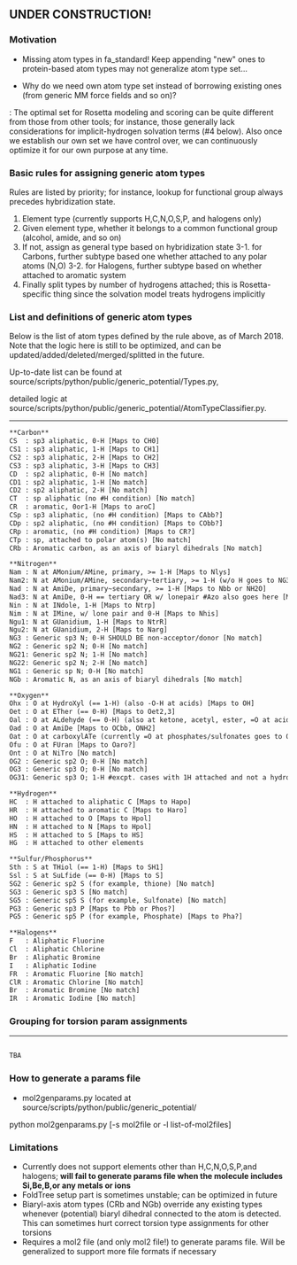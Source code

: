 ## UNDER CONSTRUCTION!

### Motivation
* Missing atom types in fa_standard! Keep appending "new" ones to protein-based atom types may not generalize atom type set...

* Why do we need own atom type set instead of borrowing existing ones (from generic MM force fields and so on)?

: The optimal set for Rosetta modeling and scoring can be quite different from those from other tools; for instance, those generally lack considerations for implicit-hydrogen solvation terms (#4 below). Also once we establish our own set we have control over, we can continuously optimize it for our own purpose at any time.

### Basic rules for assigning generic atom types
Rules are listed by priority; for instance, lookup for functional group always precedes hybridization state. 

1. Element type (currently supports H,C,N,O,S,P, and halogens only)
2. Given element type, whether it belongs to a common functional group (alcohol, amide, and so on)
3. If not, assign as general type based on hybridization state
3-1. for Carbons, further subtype based one whether attached to any polar atoms (N,O)
3-2. for Halogens, further subtype based on whether attached to aromatic system
4. Finally split types by number of hydrogens attached; this is Rosetta-specific thing since the solvation model treats hydrogens implicitly

### List and definitions of generic atom types
Below is the list of atom types defined by the rule above, as of March 2018. Note that the logic here is still to be optimized, and can be updated/added/deleted/merged/splitted in the future.

Up-to-date list can be found at source/scripts/python/public/generic_potential/Types.py,

detailed logic at source/scripts/python/public/generic_potential/AtomTypeClassifier.py.

-------------------------------------

```html
**Carbon**
CS  : sp3 aliphatic, 0-H [Maps to CH0] 
CS1 : sp3 aliphatic, 1-H [Maps to CH1]
CS2 : sp3 aliphatic, 2-H [Maps to CH2]
CS3 : sp3 aliphatic, 3-H [Maps to CH3]
CD  : sp2 aliphatic, 0-H [No match]
CD1 : sp2 aliphatic, 1-H [No match]
CD2 : sp2 aliphatic, 2-H [No match]
CT  : sp aliphatic (no #H condition) [No match]
CR  : aromatic, 0or1-H [Maps to aroC]
CSp : sp3 aliphatic, (no #H condition) [Maps to CAbb?] 
CDp : sp2 aliphatic, (no #H condition) [Maps to CObb?] 
CRp : aromatic, (no #H condition) [Maps to CR?] 
CTp : sp, attached to polar atom(s) [No match] 
CRb : Aromatic carbon, as an axis of biaryl dihedrals [No match] 

**Nitrogen**
Nam : N at AMonium/AMine, primary, >= 1-H [Maps to Nlys] 
Nam2: N at AMonium/AMine, secondary~tertiary, >= 1-H (w/o H goes to NG3) [No match] 
Nad : N at AmiDe, primary~secondary, >= 1-H [Maps to Nbb or NH2O] 
Nad3: N at AmiDe, 0-H == tertiary OR w/ lonepair #Azo also goes here [Maps to Npro] 
Nin : N at INdole, 1-H [Maps to Ntrp] 
Nim : N at IMine, w/ lone pair and 0-H [Maps to Nhis]
Ngu1: N at GUanidium, 1-H [Maps to NtrR]
Ngu2: N at GUanidium, 2-H [Maps to Narg]
NG3 : Generic sp3 N; 0-H SHOULD BE non-acceptor/donor [No match]
NG2 : Generic sp2 N; 0-H [No match]
NG21: Generic sp2 N; 1-H [No match]
NG22: Generic sp2 N; 2-H [No match]
NG1 : Generic sp N; 0-H [No match]
NGb : Aromatic N, as an axis of biaryl dihedrals [No match]

**Oxygen**
Ohx : O at HydroXyl (== 1-H) (also -O-H at acids) [Maps to OH]
Oet : O at ETher (== 0-H) [Maps to Oet2,3]
Oal : O at ALdehyde (== 0-H) (also at ketone, acetyl, ester, =O at acids) [No match]
Oad : O at AmiDe [Maps to OCbb, ONH2]
Oat : O at carboxylATe (currently =O at phosphates/sulfonates goes to Oal)
Ofu : O at FUran [Maps to Oaro?]
Ont : O at NiTro [No match]
OG2 : Generic sp2 O; 0-H [No match]
OG3 : Generic sp3 O; 0-H [No match]
OG31: Generic sp3 O; 1-H #excpt. cases with 1H attached and not a hydroxyl [No match]

**Hydrogen**
HC  : H attached to aliphatic C [Maps to Hapo]
HR  : H attached to aromatic C [Maps to Haro]
HO  : H attached to O [Maps to Hpol]
HN  : H attached to N [Maps to Hpol]
HS  : H attached to S [Maps to HS]
HG  : H attached to other elements

**Sulfur/Phosphorus**
Sth : S at THiol (== 1-H) [Maps to SH1]
Ssl : S at SuLfide (== 0-H) [Maps to S]
SG2 : Generic sp2 S (for example, thione) [No match]
SG3 : Generic sp3 S [No match]
SG5 : Generic sp5 S (for example, Sulfonate) [No match]
PG3 : Generic sp3 P [Maps to Pbb or Phos?]
PG5 : Generic sp5 P (for example, Phosphate) [Maps to Pha?]

**Halogens**
F   : Aliphatic Fluorine
Cl  : Aliphatic Chlorine
Br  : Aliphatic Bromine
I   : Aliphatic Iodine
FR  : Aromatic Fluorine [No match]
ClR : Aromatic Chlorine [No match]
Br  : Aromatic Bromine [No match]
IR  : Aromatic Iodine [No match]

```

### Grouping for torsion param assignments
-------------------------------------

```html

TBA

```

### How to generate a params file
* mol2genparams.py
located at source/scripts/python/public/generic_potential/

python mol2genparams.py [-s mol2file or -l list-of-mol2files]

### Limitations
- Currently does not support elements other than H,C,N,O,S,P,and halogens; **will fail to generate params file when the molecule includes Si,Be,B,or any metals or ions**
- FoldTree setup part is sometimes unstable; can be optimized in future
- Biaryl-axis atom types (CRb and NGb) override any existing types whenever (potential) biaryl dihedral connected to the atom is detected. This can sometimes hurt correct torsion type assignments for other torsions
- Requires a mol2 file (and only mol2 file!) to generate params file. Will be generalized to support more file formats if necessary

